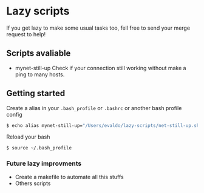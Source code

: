 # Lazy scripts

If you get lazy to make some usual tasks too, fell free to send your merge request to help!

## Scripts avaliable

- mynet-still-up
Check if your connection still working without make a ping to many hosts.

## Getting started

Create a alias in your `.bash_profile` or `.bashrc` or another bash profile config 

```bash
$ echo alias mynet-still-up="/Users/evaldo/lazy-scripts/net-still-up.sh" >> ~/.bash_profile
```

Reload your bash

```bash
$ source ~/.bash_profile
```

### Future lazy improvments

- Create a makefile to automate all this stuffs
- Others scripts

